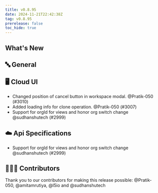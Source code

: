 ```yaml
---
title: v0.8.95
date: 2024-11-21T22:42:38Z
tag: v0.8.95
prerelease: false
toc_hide: true
---
```


## What's New
## 🔤 General
## 🖥 Cloud UI

- Changed position of cancel button in workspace modal. @Pratik-050 (#3010)
- Added loading info for clone operation. @Pratik-050 (#3007)
- Support for orgId for views and honor org switch change @sudhanshutech (#2999)

## ☁️ Api Specifications

- Support for orgId for views and honor org switch change @sudhanshutech (#2999)

## 👨🏽‍💻 Contributors

Thank you to our contributors for making this release possible:
@Pratik-050, @amitamrutiya, @l5io and @sudhanshutech

